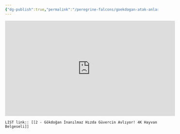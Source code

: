 ```yaml
---
{"dg-publish":true,"permalink":"/peregrine-falcons/goekdogan-atak-anlari-0/2-goekdogan-inanilmaz-hizda-guevercin-avliyor-4-k-hayvan-belgeseli/","updated":"2024-09-21T16:42:59.942+03:00"}
---
```


<iframe width="560" height="315" src="https://www.youtube.com/embed/LFu_vR2jAwY?si=CdsVdVC-xrfcZEKy" title="YouTube video player" frameborder="0" allow="accelerometer; autoplay; clipboard-write; encrypted-media; gyroscope; picture-in-picture; web-share" referrerpolicy="strict-origin-when-cross-origin" allowfullscreen></iframe>

`LIST link:: [[2 - Gökdoğan İnanılmaz Hızda Güvercin Avlıyor! 4K Hayvan Belgeseli]] `